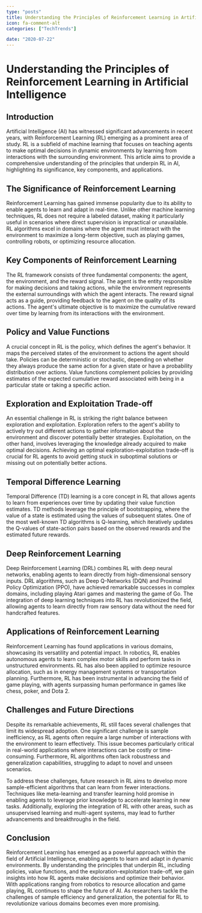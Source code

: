 ```yaml
---
type: "posts"
title: Understanding the Principles of Reinforcement Learning in Artificial Intelligence
icon: fa-comment-alt
categories: ["TechTrends"]

date: "2020-07-22"
---
```




# Understanding the Principles of Reinforcement Learning in Artificial Intelligence

## Introduction

Artificial Intelligence (AI) has witnessed significant advancements in recent years, with Reinforcement Learning (RL) emerging as a prominent area of study. RL is a subfield of machine learning that focuses on teaching agents to make optimal decisions in dynamic environments by learning from interactions with the surrounding environment. This article aims to provide a comprehensive understanding of the principles that underpin RL in AI, highlighting its significance, key components, and applications.

## The Significance of Reinforcement Learning

Reinforcement Learning has gained immense popularity due to its ability to enable agents to learn and adapt in real-time. Unlike other machine learning techniques, RL does not require a labeled dataset, making it particularly useful in scenarios where direct supervision is impractical or unavailable. RL algorithms excel in domains where the agent must interact with the environment to maximize a long-term objective, such as playing games, controlling robots, or optimizing resource allocation.

## Key Components of Reinforcement Learning

The RL framework consists of three fundamental components: the agent, the environment, and the reward signal. The agent is the entity responsible for making decisions and taking actions, while the environment represents the external surroundings with which the agent interacts. The reward signal acts as a guide, providing feedback to the agent on the quality of its actions. The agent's ultimate objective is to maximize the cumulative reward over time by learning from its interactions with the environment.

## Policy and Value Functions

A crucial concept in RL is the policy, which defines the agent's behavior. It maps the perceived states of the environment to actions the agent should take. Policies can be deterministic or stochastic, depending on whether they always produce the same action for a given state or have a probability distribution over actions. Value functions complement policies by providing estimates of the expected cumulative reward associated with being in a particular state or taking a specific action.

## Exploration and Exploitation Trade-off

An essential challenge in RL is striking the right balance between exploration and exploitation. Exploration refers to the agent's ability to actively try out different actions to gather information about the environment and discover potentially better strategies. Exploitation, on the other hand, involves leveraging the knowledge already acquired to make optimal decisions. Achieving an optimal exploration-exploitation trade-off is crucial for RL agents to avoid getting stuck in suboptimal solutions or missing out on potentially better actions.

## Temporal Difference Learning

Temporal Difference (TD) learning is a core concept in RL that allows agents to learn from experiences over time by updating their value function estimates. TD methods leverage the principle of bootstrapping, where the value of a state is estimated using the values of subsequent states. One of the most well-known TD algorithms is Q-learning, which iteratively updates the Q-values of state-action pairs based on the observed rewards and the estimated future rewards.

## Deep Reinforcement Learning

Deep Reinforcement Learning (DRL) combines RL with deep neural networks, enabling agents to learn directly from high-dimensional sensory inputs. DRL algorithms, such as Deep Q-Networks (DQN) and Proximal Policy Optimization (PPO), have achieved remarkable successes in complex domains, including playing Atari games and mastering the game of Go. The integration of deep learning techniques into RL has revolutionized the field, allowing agents to learn directly from raw sensory data without the need for handcrafted features.

## Applications of Reinforcement Learning

Reinforcement Learning has found applications in various domains, showcasing its versatility and potential impact. In robotics, RL enables autonomous agents to learn complex motor skills and perform tasks in unstructured environments. RL has also been applied to optimize resource allocation, such as in energy management systems or transportation planning. Furthermore, RL has been instrumental in advancing the field of game playing, with agents surpassing human performance in games like chess, poker, and Dota 2.

## Challenges and Future Directions

Despite its remarkable achievements, RL still faces several challenges that limit its widespread adoption. One significant challenge is sample inefficiency, as RL agents often require a large number of interactions with the environment to learn effectively. This issue becomes particularly critical in real-world applications where interactions can be costly or time-consuming. Furthermore, RL algorithms often lack robustness and generalization capabilities, struggling to adapt to novel and unseen scenarios.

To address these challenges, future research in RL aims to develop more sample-efficient algorithms that can learn from fewer interactions. Techniques like meta-learning and transfer learning hold promise in enabling agents to leverage prior knowledge to accelerate learning in new tasks. Additionally, exploring the integration of RL with other areas, such as unsupervised learning and multi-agent systems, may lead to further advancements and breakthroughs in the field.

## Conclusion

Reinforcement Learning has emerged as a powerful approach within the field of Artificial Intelligence, enabling agents to learn and adapt in dynamic environments. By understanding the principles that underpin RL, including policies, value functions, and the exploration-exploitation trade-off, we gain insights into how RL agents make decisions and optimize their behavior. With applications ranging from robotics to resource allocation and game playing, RL continues to shape the future of AI. As researchers tackle the challenges of sample efficiency and generalization, the potential for RL to revolutionize various domains becomes even more promising.